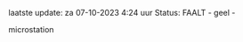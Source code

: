 laatste update: 
za 07-10-2023  4:24   uur 
Status: FAALT - geel - 
<div class="service R">microstation</div>